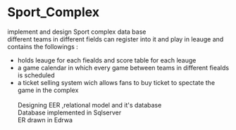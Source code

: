 # Sport_Complex
implement and design Sport complex data base <br />
different teams in different fields can register into it and play in leauge and contains the followings :<br />
- holds leauge for each fiealds and score table for each leauge<br />
- a game calendar in which every game between teams in different fiealds is scheduled<br />
- a ticket selling system wich allows fans to buy ticket to spectate the game in the complex<br /><br />
Designing EER ,relational model and it's database<br/>
Database implemented in Sqlserver<br />
ER drawn in Edrwa
